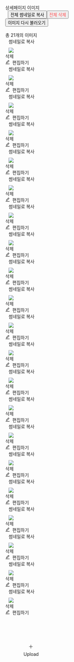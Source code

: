 <div class="ant-drawer-body"><div class="sc-cZYOMl iGXxsE"><div class="ant-row ant-row-middle css-1li46mu" style="margin-left: -4px; margin-right: -4px; row-gap: 8px;"><div class="ant-col css-1li46mu" style="padding-left: 4px; padding-right: 4px;"><span class="sc-bRimrq kCtFmP H5Bold16 CharacterTitle85">상세페이지 이미지</span></div><div class="ant-col css-1li46mu" style="padding-left: 4px; padding-right: 4px;"><div class="ant-btn-group css-1li46mu" style="margin-left: 8px;"><button type="button" class="ant-btn css-1li46mu ant-btn-default"><span>전체 썸네일로 복사</span></button><button type="button" class="ant-btn css-1li46mu ant-btn-default" style="color: rgb(255, 77, 79);"><span>전체 삭제</span></button></div></div><div class="ant-col css-1li46mu" style="padding-left: 4px; padding-right: 4px; flex: 1 1 auto;"></div><div class="ant-col css-1li46mu" style="padding-left: 4px; padding-right: 4px;"><button type="button" class="ant-btn css-1li46mu ant-btn-default"><span>이미지 다시 불러오기</span></button></div></div><div class="ant-divider css-1li46mu ant-divider-horizontal" role="separator" style="margin-top: 16px; margin-bottom: 16px;"></div><span class="sc-bRimrq kCtFmP Body2Medium14 CharacterTitle85">총 21개의 이미지</span><div class="sc-dLmyTH etGGkK"><div class="ant-spin-nested-loading css-1li46mu"><div class="ant-spin-container"><div class="ant-row ant-row-bottom css-1li46mu" style="margin-left: -4px; margin-right: -4px; row-gap: 8px;"><div class="ant-col css-1li46mu" style="padding-left: 4px; padding-right: 4px;"><div draggable="false" class="sc-fInFcU esMzXV"><div class="ant-row css-1li46mu" style="margin-left: 10px; margin-right: 10px; margin-bottom: 10px;"><div class="ant-col css-1li46mu" style="flex: 1 1 auto;"><div class="sc-kyDlHK fvCWWG"><span class="sc-bRimrq kCtFmP FootnoteDescription ">썸네일로 복사</span></div></div></div><div class="ant-row ant-row-no-wrap ant-row-middle css-1li46mu" style="margin-left: 10px; margin-right: 10px; cursor: move; transition: unset;"><div class="ant-col css-1li46mu"><img draggable="false" src="https://cbu01.alicdn.com/img/ibank/O1CN01XA3AOl1vDiVPMCuXf_!!2200722486139-0-cib.jpg" class="sc-hCrRFl iNuYXT"></div></div><div class="ant-row ant-row-no-wrap ant-row-space-between ant-row-middle css-1li46mu"><div class="ant-col css-1li46mu"><div class="sc-bdlOLf jdyrUI"><span class="sc-bRimrq kCtFmP FootnoteDescription ">삭제</span></div></div><div class="ant-col css-1li46mu"><div class="sc-bOTbmH hDwhsl"><span role="img" aria-label="edit" class="anticon anticon-edit" style="margin-right: 8px;"><svg viewBox="64 64 896 896" focusable="false" data-icon="edit" width="1em" height="1em" fill="currentColor" aria-hidden="true"><path d="M257.7 752c2 0 4-.2 6-.5L431.9 722c2-.4 3.9-1.3 5.3-2.8l423.9-423.9a9.96 9.96 0 000-14.1L694.9 114.9c-1.9-1.9-4.4-2.9-7.1-2.9s-5.2 1-7.1 2.9L256.8 538.8c-1.5 1.5-2.4 3.3-2.8 5.3l-29.5 168.2a33.5 33.5 0 009.4 29.8c6.6 6.4 14.9 9.9 23.8 9.9zm67.4-174.4L687.8 215l73.3 73.3-362.7 362.6-88.9 15.7 15.6-89zM880 836H144c-17.7 0-32 14.3-32 32v36c0 4.4 3.6 8 8 8h784c4.4 0 8-3.6 8-8v-36c0-17.7-14.3-32-32-32z"></path></svg></span><span class="sc-bRimrq kCtFmP FootnoteDescription ">편집하기</span></div></div></div></div></div><div class="ant-col css-1li46mu" style="padding-left: 4px; padding-right: 4px;"><div draggable="false" class="sc-fInFcU esMzXV"><div class="ant-row css-1li46mu" style="margin-left: 10px; margin-right: 10px; margin-bottom: 10px;"><div class="ant-col css-1li46mu" style="flex: 1 1 auto;"><div class="sc-kyDlHK fvCWWG"><span class="sc-bRimrq kCtFmP FootnoteDescription ">썸네일로 복사</span></div></div></div><div class="ant-row ant-row-no-wrap ant-row-middle css-1li46mu" style="margin-left: 10px; margin-right: 10px; cursor: move; transition: unset;"><div class="ant-col css-1li46mu"><img draggable="false" src="https://cbu01.alicdn.com/img/ibank/O1CN01iG1yWE1vDiVMXVsPj_!!2200722486139-0-cib.jpg" class="sc-hCrRFl iNuYXT"></div></div><div class="ant-row ant-row-no-wrap ant-row-space-between ant-row-middle css-1li46mu"><div class="ant-col css-1li46mu"><div class="sc-bdlOLf jdyrUI"><span class="sc-bRimrq kCtFmP FootnoteDescription ">삭제</span></div></div><div class="ant-col css-1li46mu"><div class="sc-bOTbmH hDwhsl"><span role="img" aria-label="edit" class="anticon anticon-edit" style="margin-right: 8px;"><svg viewBox="64 64 896 896" focusable="false" data-icon="edit" width="1em" height="1em" fill="currentColor" aria-hidden="true"><path d="M257.7 752c2 0 4-.2 6-.5L431.9 722c2-.4 3.9-1.3 5.3-2.8l423.9-423.9a9.96 9.96 0 000-14.1L694.9 114.9c-1.9-1.9-4.4-2.9-7.1-2.9s-5.2 1-7.1 2.9L256.8 538.8c-1.5 1.5-2.4 3.3-2.8 5.3l-29.5 168.2a33.5 33.5 0 009.4 29.8c6.6 6.4 14.9 9.9 23.8 9.9zm67.4-174.4L687.8 215l73.3 73.3-362.7 362.6-88.9 15.7 15.6-89zM880 836H144c-17.7 0-32 14.3-32 32v36c0 4.4 3.6 8 8 8h784c4.4 0 8-3.6 8-8v-36c0-17.7-14.3-32-32-32z"></path></svg></span><span class="sc-bRimrq kCtFmP FootnoteDescription ">편집하기</span></div></div></div></div></div><div class="ant-col css-1li46mu" style="padding-left: 4px; padding-right: 4px;"><div draggable="false" class="sc-fInFcU esMzXV"><div class="ant-row css-1li46mu" style="margin-left: 10px; margin-right: 10px; margin-bottom: 10px;"><div class="ant-col css-1li46mu" style="flex: 1 1 auto;"><div class="sc-kyDlHK fvCWWG"><span class="sc-bRimrq kCtFmP FootnoteDescription ">썸네일로 복사</span></div></div></div><div class="ant-row ant-row-no-wrap ant-row-middle css-1li46mu" style="margin-left: 10px; margin-right: 10px; cursor: move; transition: unset;"><div class="ant-col css-1li46mu"><img draggable="false" src="https://cbu01.alicdn.com/img/ibank/O1CN01YR2QMP1vDiVOKNaVH_!!2200722486139-0-cib.jpg" class="sc-hCrRFl iNuYXT"></div></div><div class="ant-row ant-row-no-wrap ant-row-space-between ant-row-middle css-1li46mu"><div class="ant-col css-1li46mu"><div class="sc-bdlOLf jdyrUI"><span class="sc-bRimrq kCtFmP FootnoteDescription ">삭제</span></div></div><div class="ant-col css-1li46mu"><div class="sc-bOTbmH hDwhsl"><span role="img" aria-label="edit" class="anticon anticon-edit" style="margin-right: 8px;"><svg viewBox="64 64 896 896" focusable="false" data-icon="edit" width="1em" height="1em" fill="currentColor" aria-hidden="true"><path d="M257.7 752c2 0 4-.2 6-.5L431.9 722c2-.4 3.9-1.3 5.3-2.8l423.9-423.9a9.96 9.96 0 000-14.1L694.9 114.9c-1.9-1.9-4.4-2.9-7.1-2.9s-5.2 1-7.1 2.9L256.8 538.8c-1.5 1.5-2.4 3.3-2.8 5.3l-29.5 168.2a33.5 33.5 0 009.4 29.8c6.6 6.4 14.9 9.9 23.8 9.9zm67.4-174.4L687.8 215l73.3 73.3-362.7 362.6-88.9 15.7 15.6-89zM880 836H144c-17.7 0-32 14.3-32 32v36c0 4.4 3.6 8 8 8h784c4.4 0 8-3.6 8-8v-36c0-17.7-14.3-32-32-32z"></path></svg></span><span class="sc-bRimrq kCtFmP FootnoteDescription ">편집하기</span></div></div></div></div></div><div class="ant-col css-1li46mu" style="padding-left: 4px; padding-right: 4px;"><div draggable="false" class="sc-fInFcU esMzXV"><div class="ant-row css-1li46mu" style="margin-left: 10px; margin-right: 10px; margin-bottom: 10px;"><div class="ant-col css-1li46mu" style="flex: 1 1 auto;"><div class="sc-kyDlHK fvCWWG"><span class="sc-bRimrq kCtFmP FootnoteDescription ">썸네일로 복사</span></div></div></div><div class="ant-row ant-row-no-wrap ant-row-middle css-1li46mu" style="margin-left: 10px; margin-right: 10px; cursor: move; transition: unset;"><div class="ant-col css-1li46mu"><img draggable="false" src="https://cbu01.alicdn.com/img/ibank/O1CN01484GlD1vDiVP55iBq_!!2200722486139-0-cib.jpg" class="sc-hCrRFl iNuYXT"></div></div><div class="ant-row ant-row-no-wrap ant-row-space-between ant-row-middle css-1li46mu"><div class="ant-col css-1li46mu"><div class="sc-bdlOLf jdyrUI"><span class="sc-bRimrq kCtFmP FootnoteDescription ">삭제</span></div></div><div class="ant-col css-1li46mu"><div class="sc-bOTbmH hDwhsl"><span role="img" aria-label="edit" class="anticon anticon-edit" style="margin-right: 8px;"><svg viewBox="64 64 896 896" focusable="false" data-icon="edit" width="1em" height="1em" fill="currentColor" aria-hidden="true"><path d="M257.7 752c2 0 4-.2 6-.5L431.9 722c2-.4 3.9-1.3 5.3-2.8l423.9-423.9a9.96 9.96 0 000-14.1L694.9 114.9c-1.9-1.9-4.4-2.9-7.1-2.9s-5.2 1-7.1 2.9L256.8 538.8c-1.5 1.5-2.4 3.3-2.8 5.3l-29.5 168.2a33.5 33.5 0 009.4 29.8c6.6 6.4 14.9 9.9 23.8 9.9zm67.4-174.4L687.8 215l73.3 73.3-362.7 362.6-88.9 15.7 15.6-89zM880 836H144c-17.7 0-32 14.3-32 32v36c0 4.4 3.6 8 8 8h784c4.4 0 8-3.6 8-8v-36c0-17.7-14.3-32-32-32z"></path></svg></span><span class="sc-bRimrq kCtFmP FootnoteDescription ">편집하기</span></div></div></div></div></div><div class="ant-col css-1li46mu" style="padding-left: 4px; padding-right: 4px;"><div draggable="false" class="sc-fInFcU esMzXV"><div class="ant-row css-1li46mu" style="margin-left: 10px; margin-right: 10px; margin-bottom: 10px;"><div class="ant-col css-1li46mu" style="flex: 1 1 auto;"><div class="sc-kyDlHK fvCWWG"><span class="sc-bRimrq kCtFmP FootnoteDescription ">썸네일로 복사</span></div></div></div><div class="ant-row ant-row-no-wrap ant-row-middle css-1li46mu" style="margin-left: 10px; margin-right: 10px; cursor: move; transition: unset;"><div class="ant-col css-1li46mu"><img draggable="false" src="https://cbu01.alicdn.com/img/ibank/O1CN01jCOGHM1vDiVO10Lnu_!!2200722486139-0-cib.jpg" class="sc-hCrRFl iNuYXT"></div></div><div class="ant-row ant-row-no-wrap ant-row-space-between ant-row-middle css-1li46mu"><div class="ant-col css-1li46mu"><div class="sc-bdlOLf jdyrUI"><span class="sc-bRimrq kCtFmP FootnoteDescription ">삭제</span></div></div><div class="ant-col css-1li46mu"><div class="sc-bOTbmH hDwhsl"><span role="img" aria-label="edit" class="anticon anticon-edit" style="margin-right: 8px;"><svg viewBox="64 64 896 896" focusable="false" data-icon="edit" width="1em" height="1em" fill="currentColor" aria-hidden="true"><path d="M257.7 752c2 0 4-.2 6-.5L431.9 722c2-.4 3.9-1.3 5.3-2.8l423.9-423.9a9.96 9.96 0 000-14.1L694.9 114.9c-1.9-1.9-4.4-2.9-7.1-2.9s-5.2 1-7.1 2.9L256.8 538.8c-1.5 1.5-2.4 3.3-2.8 5.3l-29.5 168.2a33.5 33.5 0 009.4 29.8c6.6 6.4 14.9 9.9 23.8 9.9zm67.4-174.4L687.8 215l73.3 73.3-362.7 362.6-88.9 15.7 15.6-89zM880 836H144c-17.7 0-32 14.3-32 32v36c0 4.4 3.6 8 8 8h784c4.4 0 8-3.6 8-8v-36c0-17.7-14.3-32-32-32z"></path></svg></span><span class="sc-bRimrq kCtFmP FootnoteDescription ">편집하기</span></div></div></div></div></div><div class="ant-col css-1li46mu" style="padding-left: 4px; padding-right: 4px;"><div draggable="false" class="sc-fInFcU esMzXV"><div class="ant-row css-1li46mu" style="margin-left: 10px; margin-right: 10px; margin-bottom: 10px;"><div class="ant-col css-1li46mu" style="flex: 1 1 auto;"><div class="sc-kyDlHK fvCWWG"><span class="sc-bRimrq kCtFmP FootnoteDescription ">썸네일로 복사</span></div></div></div><div class="ant-row ant-row-no-wrap ant-row-middle css-1li46mu" style="margin-left: 10px; margin-right: 10px; cursor: move; transition: unset;"><div class="ant-col css-1li46mu"><img draggable="false" src="https://cbu01.alicdn.com/img/ibank/O1CN013PjEmW1vDiVOgSKqE_!!2200722486139-0-cib.jpg" class="sc-hCrRFl iNuYXT"></div></div><div class="ant-row ant-row-no-wrap ant-row-space-between ant-row-middle css-1li46mu"><div class="ant-col css-1li46mu"><div class="sc-bdlOLf jdyrUI"><span class="sc-bRimrq kCtFmP FootnoteDescription ">삭제</span></div></div><div class="ant-col css-1li46mu"><div class="sc-bOTbmH hDwhsl"><span role="img" aria-label="edit" class="anticon anticon-edit" style="margin-right: 8px;"><svg viewBox="64 64 896 896" focusable="false" data-icon="edit" width="1em" height="1em" fill="currentColor" aria-hidden="true"><path d="M257.7 752c2 0 4-.2 6-.5L431.9 722c2-.4 3.9-1.3 5.3-2.8l423.9-423.9a9.96 9.96 0 000-14.1L694.9 114.9c-1.9-1.9-4.4-2.9-7.1-2.9s-5.2 1-7.1 2.9L256.8 538.8c-1.5 1.5-2.4 3.3-2.8 5.3l-29.5 168.2a33.5 33.5 0 009.4 29.8c6.6 6.4 14.9 9.9 23.8 9.9zm67.4-174.4L687.8 215l73.3 73.3-362.7 362.6-88.9 15.7 15.6-89zM880 836H144c-17.7 0-32 14.3-32 32v36c0 4.4 3.6 8 8 8h784c4.4 0 8-3.6 8-8v-36c0-17.7-14.3-32-32-32z"></path></svg></span><span class="sc-bRimrq kCtFmP FootnoteDescription ">편집하기</span></div></div></div></div></div><div class="ant-col css-1li46mu" style="padding-left: 4px; padding-right: 4px;"><div draggable="false" class="sc-fInFcU esMzXV"><div class="ant-row css-1li46mu" style="margin-left: 10px; margin-right: 10px; margin-bottom: 10px;"><div class="ant-col css-1li46mu" style="flex: 1 1 auto;"><div class="sc-kyDlHK fvCWWG"><span class="sc-bRimrq kCtFmP FootnoteDescription ">썸네일로 복사</span></div></div></div><div class="ant-row ant-row-no-wrap ant-row-middle css-1li46mu" style="margin-left: 10px; margin-right: 10px; cursor: move; transition: unset;"><div class="ant-col css-1li46mu"><img draggable="false" src="https://cbu01.alicdn.com/img/ibank/O1CN01btCqVB1vDiVOKLuXB_!!2200722486139-0-cib.jpg" class="sc-hCrRFl iNuYXT"></div></div><div class="ant-row ant-row-no-wrap ant-row-space-between ant-row-middle css-1li46mu"><div class="ant-col css-1li46mu"><div class="sc-bdlOLf jdyrUI"><span class="sc-bRimrq kCtFmP FootnoteDescription ">삭제</span></div></div><div class="ant-col css-1li46mu"><div class="sc-bOTbmH hDwhsl"><span role="img" aria-label="edit" class="anticon anticon-edit" style="margin-right: 8px;"><svg viewBox="64 64 896 896" focusable="false" data-icon="edit" width="1em" height="1em" fill="currentColor" aria-hidden="true"><path d="M257.7 752c2 0 4-.2 6-.5L431.9 722c2-.4 3.9-1.3 5.3-2.8l423.9-423.9a9.96 9.96 0 000-14.1L694.9 114.9c-1.9-1.9-4.4-2.9-7.1-2.9s-5.2 1-7.1 2.9L256.8 538.8c-1.5 1.5-2.4 3.3-2.8 5.3l-29.5 168.2a33.5 33.5 0 009.4 29.8c6.6 6.4 14.9 9.9 23.8 9.9zm67.4-174.4L687.8 215l73.3 73.3-362.7 362.6-88.9 15.7 15.6-89zM880 836H144c-17.7 0-32 14.3-32 32v36c0 4.4 3.6 8 8 8h784c4.4 0 8-3.6 8-8v-36c0-17.7-14.3-32-32-32z"></path></svg></span><span class="sc-bRimrq kCtFmP FootnoteDescription ">편집하기</span></div></div></div></div></div><div class="ant-col css-1li46mu" style="padding-left: 4px; padding-right: 4px;"><div draggable="false" class="sc-fInFcU esMzXV"><div class="ant-row css-1li46mu" style="margin-left: 10px; margin-right: 10px; margin-bottom: 10px;"><div class="ant-col css-1li46mu" style="flex: 1 1 auto;"><div class="sc-kyDlHK fvCWWG"><span class="sc-bRimrq kCtFmP FootnoteDescription ">썸네일로 복사</span></div></div></div><div class="ant-row ant-row-no-wrap ant-row-middle css-1li46mu" style="margin-left: 10px; margin-right: 10px; cursor: move; transition: unset;"><div class="ant-col css-1li46mu"><img draggable="false" src="https://cbu01.alicdn.com/img/ibank/O1CN01vOLrkY1vDiVPMDz9R_!!2200722486139-0-cib.jpg" class="sc-hCrRFl iNuYXT"></div></div><div class="ant-row ant-row-no-wrap ant-row-space-between ant-row-middle css-1li46mu"><div class="ant-col css-1li46mu"><div class="sc-bdlOLf jdyrUI"><span class="sc-bRimrq kCtFmP FootnoteDescription ">삭제</span></div></div><div class="ant-col css-1li46mu"><div class="sc-bOTbmH hDwhsl"><span role="img" aria-label="edit" class="anticon anticon-edit" style="margin-right: 8px;"><svg viewBox="64 64 896 896" focusable="false" data-icon="edit" width="1em" height="1em" fill="currentColor" aria-hidden="true"><path d="M257.7 752c2 0 4-.2 6-.5L431.9 722c2-.4 3.9-1.3 5.3-2.8l423.9-423.9a9.96 9.96 0 000-14.1L694.9 114.9c-1.9-1.9-4.4-2.9-7.1-2.9s-5.2 1-7.1 2.9L256.8 538.8c-1.5 1.5-2.4 3.3-2.8 5.3l-29.5 168.2a33.5 33.5 0 009.4 29.8c6.6 6.4 14.9 9.9 23.8 9.9zm67.4-174.4L687.8 215l73.3 73.3-362.7 362.6-88.9 15.7 15.6-89zM880 836H144c-17.7 0-32 14.3-32 32v36c0 4.4 3.6 8 8 8h784c4.4 0 8-3.6 8-8v-36c0-17.7-14.3-32-32-32z"></path></svg></span><span class="sc-bRimrq kCtFmP FootnoteDescription ">편집하기</span></div></div></div></div></div><div class="ant-col css-1li46mu" style="padding-left: 4px; padding-right: 4px;"><div draggable="false" class="sc-fInFcU esMzXV"><div class="ant-row css-1li46mu" style="margin-left: 10px; margin-right: 10px; margin-bottom: 10px;"><div class="ant-col css-1li46mu" style="flex: 1 1 auto;"><div class="sc-kyDlHK fvCWWG"><span class="sc-bRimrq kCtFmP FootnoteDescription ">썸네일로 복사</span></div></div></div><div class="ant-row ant-row-no-wrap ant-row-middle css-1li46mu" style="margin-left: 10px; margin-right: 10px; cursor: move; transition: unset;"><div class="ant-col css-1li46mu"><img draggable="false" src="https://cbu01.alicdn.com/img/ibank/O1CN01xeKElO1vDiVPPXHwj_!!2200722486139-0-cib.jpg" class="sc-hCrRFl iNuYXT"></div></div><div class="ant-row ant-row-no-wrap ant-row-space-between ant-row-middle css-1li46mu"><div class="ant-col css-1li46mu"><div class="sc-bdlOLf jdyrUI"><span class="sc-bRimrq kCtFmP FootnoteDescription ">삭제</span></div></div><div class="ant-col css-1li46mu"><div class="sc-bOTbmH hDwhsl"><span role="img" aria-label="edit" class="anticon anticon-edit" style="margin-right: 8px;"><svg viewBox="64 64 896 896" focusable="false" data-icon="edit" width="1em" height="1em" fill="currentColor" aria-hidden="true"><path d="M257.7 752c2 0 4-.2 6-.5L431.9 722c2-.4 3.9-1.3 5.3-2.8l423.9-423.9a9.96 9.96 0 000-14.1L694.9 114.9c-1.9-1.9-4.4-2.9-7.1-2.9s-5.2 1-7.1 2.9L256.8 538.8c-1.5 1.5-2.4 3.3-2.8 5.3l-29.5 168.2a33.5 33.5 0 009.4 29.8c6.6 6.4 14.9 9.9 23.8 9.9zm67.4-174.4L687.8 215l73.3 73.3-362.7 362.6-88.9 15.7 15.6-89zM880 836H144c-17.7 0-32 14.3-32 32v36c0 4.4 3.6 8 8 8h784c4.4 0 8-3.6 8-8v-36c0-17.7-14.3-32-32-32z"></path></svg></span><span class="sc-bRimrq kCtFmP FootnoteDescription ">편집하기</span></div></div></div></div></div><div class="ant-col css-1li46mu" style="padding-left: 4px; padding-right: 4px;"><div draggable="false" class="sc-fInFcU esMzXV"><div class="ant-row css-1li46mu" style="margin-left: 10px; margin-right: 10px; margin-bottom: 10px;"><div class="ant-col css-1li46mu" style="flex: 1 1 auto;"><div class="sc-kyDlHK fvCWWG"><span class="sc-bRimrq kCtFmP FootnoteDescription ">썸네일로 복사</span></div></div></div><div class="ant-row ant-row-no-wrap ant-row-middle css-1li46mu" style="margin-left: 10px; margin-right: 10px; cursor: move; transition: unset;"><div class="ant-col css-1li46mu"><img draggable="false" src="https://cbu01.alicdn.com/img/ibank/O1CN01axYgWU1vDiVN8JFPe_!!2200722486139-0-cib.jpg" class="sc-hCrRFl iNuYXT"></div></div><div class="ant-row ant-row-no-wrap ant-row-space-between ant-row-middle css-1li46mu"><div class="ant-col css-1li46mu"><div class="sc-bdlOLf jdyrUI"><span class="sc-bRimrq kCtFmP FootnoteDescription ">삭제</span></div></div><div class="ant-col css-1li46mu"><div class="sc-bOTbmH hDwhsl"><span role="img" aria-label="edit" class="anticon anticon-edit" style="margin-right: 8px;"><svg viewBox="64 64 896 896" focusable="false" data-icon="edit" width="1em" height="1em" fill="currentColor" aria-hidden="true"><path d="M257.7 752c2 0 4-.2 6-.5L431.9 722c2-.4 3.9-1.3 5.3-2.8l423.9-423.9a9.96 9.96 0 000-14.1L694.9 114.9c-1.9-1.9-4.4-2.9-7.1-2.9s-5.2 1-7.1 2.9L256.8 538.8c-1.5 1.5-2.4 3.3-2.8 5.3l-29.5 168.2a33.5 33.5 0 009.4 29.8c6.6 6.4 14.9 9.9 23.8 9.9zm67.4-174.4L687.8 215l73.3 73.3-362.7 362.6-88.9 15.7 15.6-89zM880 836H144c-17.7 0-32 14.3-32 32v36c0 4.4 3.6 8 8 8h784c4.4 0 8-3.6 8-8v-36c0-17.7-14.3-32-32-32z"></path></svg></span><span class="sc-bRimrq kCtFmP FootnoteDescription ">편집하기</span></div></div></div></div></div><div class="ant-col css-1li46mu" style="padding-left: 4px; padding-right: 4px;"><div draggable="false" class="sc-fInFcU esMzXV"><div class="ant-row css-1li46mu" style="margin-left: 10px; margin-right: 10px; margin-bottom: 10px;"><div class="ant-col css-1li46mu" style="flex: 1 1 auto;"><div class="sc-kyDlHK fvCWWG"><span class="sc-bRimrq kCtFmP FootnoteDescription ">썸네일로 복사</span></div></div></div><div class="ant-row ant-row-no-wrap ant-row-middle css-1li46mu" style="margin-left: 10px; margin-right: 10px; cursor: move; transition: unset;"><div class="ant-col css-1li46mu"><img draggable="false" src="https://cbu01.alicdn.com/img/ibank/O1CN01VSsCsA1vDiVMXUCUQ_!!2200722486139-0-cib.jpg" class="sc-hCrRFl iNuYXT"></div></div><div class="ant-row ant-row-no-wrap ant-row-space-between ant-row-middle css-1li46mu"><div class="ant-col css-1li46mu"><div class="sc-bdlOLf jdyrUI"><span class="sc-bRimrq kCtFmP FootnoteDescription ">삭제</span></div></div><div class="ant-col css-1li46mu"><div class="sc-bOTbmH hDwhsl"><span role="img" aria-label="edit" class="anticon anticon-edit" style="margin-right: 8px;"><svg viewBox="64 64 896 896" focusable="false" data-icon="edit" width="1em" height="1em" fill="currentColor" aria-hidden="true"><path d="M257.7 752c2 0 4-.2 6-.5L431.9 722c2-.4 3.9-1.3 5.3-2.8l423.9-423.9a9.96 9.96 0 000-14.1L694.9 114.9c-1.9-1.9-4.4-2.9-7.1-2.9s-5.2 1-7.1 2.9L256.8 538.8c-1.5 1.5-2.4 3.3-2.8 5.3l-29.5 168.2a33.5 33.5 0 009.4 29.8c6.6 6.4 14.9 9.9 23.8 9.9zm67.4-174.4L687.8 215l73.3 73.3-362.7 362.6-88.9 15.7 15.6-89zM880 836H144c-17.7 0-32 14.3-32 32v36c0 4.4 3.6 8 8 8h784c4.4 0 8-3.6 8-8v-36c0-17.7-14.3-32-32-32z"></path></svg></span><span class="sc-bRimrq kCtFmP FootnoteDescription ">편집하기</span></div></div></div></div></div><div class="ant-col css-1li46mu" style="padding-left: 4px; padding-right: 4px;"><div draggable="false" class="sc-fInFcU esMzXV"><div class="ant-row css-1li46mu" style="margin-left: 10px; margin-right: 10px; margin-bottom: 10px;"><div class="ant-col css-1li46mu" style="flex: 1 1 auto;"><div class="sc-kyDlHK fvCWWG"><span class="sc-bRimrq kCtFmP FootnoteDescription ">썸네일로 복사</span></div></div></div><div class="ant-row ant-row-no-wrap ant-row-middle css-1li46mu" style="margin-left: 10px; margin-right: 10px; cursor: move; transition: unset;"><div class="ant-col css-1li46mu"><img draggable="false" src="https://cbu01.alicdn.com/img/ibank/O1CN01GKwHLX1vDiVMXXYPT_!!2200722486139-0-cib.jpg" class="sc-hCrRFl iNuYXT"></div></div><div class="ant-row ant-row-no-wrap ant-row-space-between ant-row-middle css-1li46mu"><div class="ant-col css-1li46mu"><div class="sc-bdlOLf jdyrUI"><span class="sc-bRimrq kCtFmP FootnoteDescription ">삭제</span></div></div><div class="ant-col css-1li46mu"><div class="sc-bOTbmH hDwhsl"><span role="img" aria-label="edit" class="anticon anticon-edit" style="margin-right: 8px;"><svg viewBox="64 64 896 896" focusable="false" data-icon="edit" width="1em" height="1em" fill="currentColor" aria-hidden="true"><path d="M257.7 752c2 0 4-.2 6-.5L431.9 722c2-.4 3.9-1.3 5.3-2.8l423.9-423.9a9.96 9.96 0 000-14.1L694.9 114.9c-1.9-1.9-4.4-2.9-7.1-2.9s-5.2 1-7.1 2.9L256.8 538.8c-1.5 1.5-2.4 3.3-2.8 5.3l-29.5 168.2a33.5 33.5 0 009.4 29.8c6.6 6.4 14.9 9.9 23.8 9.9zm67.4-174.4L687.8 215l73.3 73.3-362.7 362.6-88.9 15.7 15.6-89zM880 836H144c-17.7 0-32 14.3-32 32v36c0 4.4 3.6 8 8 8h784c4.4 0 8-3.6 8-8v-36c0-17.7-14.3-32-32-32z"></path></svg></span><span class="sc-bRimrq kCtFmP FootnoteDescription ">편집하기</span></div></div></div></div></div><div class="ant-col css-1li46mu" style="padding-left: 4px; padding-right: 4px;"><div draggable="false" class="sc-fInFcU esMzXV"><div class="ant-row css-1li46mu" style="margin-left: 10px; margin-right: 10px; margin-bottom: 10px;"><div class="ant-col css-1li46mu" style="flex: 1 1 auto;"><div class="sc-kyDlHK fvCWWG"><span class="sc-bRimrq kCtFmP FootnoteDescription ">썸네일로 복사</span></div></div></div><div class="ant-row ant-row-no-wrap ant-row-middle css-1li46mu" style="margin-left: 10px; margin-right: 10px; cursor: move; transition: unset;"><div class="ant-col css-1li46mu"><img draggable="false" src="https://cbu01.alicdn.com/img/ibank/O1CN01qliW8w1vDiVN8LnRD_!!2200722486139-0-cib.jpg" class="sc-hCrRFl iNuYXT"></div></div><div class="ant-row ant-row-no-wrap ant-row-space-between ant-row-middle css-1li46mu"><div class="ant-col css-1li46mu"><div class="sc-bdlOLf jdyrUI"><span class="sc-bRimrq kCtFmP FootnoteDescription ">삭제</span></div></div><div class="ant-col css-1li46mu"><div class="sc-bOTbmH hDwhsl"><span role="img" aria-label="edit" class="anticon anticon-edit" style="margin-right: 8px;"><svg viewBox="64 64 896 896" focusable="false" data-icon="edit" width="1em" height="1em" fill="currentColor" aria-hidden="true"><path d="M257.7 752c2 0 4-.2 6-.5L431.9 722c2-.4 3.9-1.3 5.3-2.8l423.9-423.9a9.96 9.96 0 000-14.1L694.9 114.9c-1.9-1.9-4.4-2.9-7.1-2.9s-5.2 1-7.1 2.9L256.8 538.8c-1.5 1.5-2.4 3.3-2.8 5.3l-29.5 168.2a33.5 33.5 0 009.4 29.8c6.6 6.4 14.9 9.9 23.8 9.9zm67.4-174.4L687.8 215l73.3 73.3-362.7 362.6-88.9 15.7 15.6-89zM880 836H144c-17.7 0-32 14.3-32 32v36c0 4.4 3.6 8 8 8h784c4.4 0 8-3.6 8-8v-36c0-17.7-14.3-32-32-32z"></path></svg></span><span class="sc-bRimrq kCtFmP FootnoteDescription ">편집하기</span></div></div></div></div></div><div class="ant-col css-1li46mu" style="padding-left: 4px; padding-right: 4px;"><div draggable="false" class="sc-fInFcU esMzXV"><div class="ant-row css-1li46mu" style="margin-left: 10px; margin-right: 10px; margin-bottom: 10px;"><div class="ant-col css-1li46mu" style="flex: 1 1 auto;"><div class="sc-kyDlHK fvCWWG"><span class="sc-bRimrq kCtFmP FootnoteDescription ">썸네일로 복사</span></div></div></div><div class="ant-row ant-row-no-wrap ant-row-middle css-1li46mu" style="margin-left: 10px; margin-right: 10px; cursor: move; transition: unset;"><div class="ant-col css-1li46mu"><img draggable="false" src="https://file.percenty.co.kr/public/67e34c66a929bc2395905898/products/685bfb9196c2d02b9c3bfbd1/ebe3c62c-6b35-458e-b4cf-4fe5cfbd7c3f.jpg" class="sc-hCrRFl iNuYXT"></div></div><div class="ant-row ant-row-no-wrap ant-row-space-between ant-row-middle css-1li46mu"><div class="ant-col css-1li46mu"><div class="sc-bdlOLf jdyrUI"><span class="sc-bRimrq kCtFmP FootnoteDescription ">삭제</span></div></div><div class="ant-col css-1li46mu"><div class="sc-bOTbmH hDwhsl"><span role="img" aria-label="edit" class="anticon anticon-edit" style="margin-right: 8px;"><svg viewBox="64 64 896 896" focusable="false" data-icon="edit" width="1em" height="1em" fill="currentColor" aria-hidden="true"><path d="M257.7 752c2 0 4-.2 6-.5L431.9 722c2-.4 3.9-1.3 5.3-2.8l423.9-423.9a9.96 9.96 0 000-14.1L694.9 114.9c-1.9-1.9-4.4-2.9-7.1-2.9s-5.2 1-7.1 2.9L256.8 538.8c-1.5 1.5-2.4 3.3-2.8 5.3l-29.5 168.2a33.5 33.5 0 009.4 29.8c6.6 6.4 14.9 9.9 23.8 9.9zm67.4-174.4L687.8 215l73.3 73.3-362.7 362.6-88.9 15.7 15.6-89zM880 836H144c-17.7 0-32 14.3-32 32v36c0 4.4 3.6 8 8 8h784c4.4 0 8-3.6 8-8v-36c0-17.7-14.3-32-32-32z"></path></svg></span><span class="sc-bRimrq kCtFmP FootnoteDescription ">편집하기</span></div></div></div></div></div><div class="ant-col css-1li46mu" style="padding-left: 4px; padding-right: 4px;"><div draggable="false" class="sc-fInFcU esMzXV"><div class="ant-row css-1li46mu" style="margin-left: 10px; margin-right: 10px; margin-bottom: 10px;"><div class="ant-col css-1li46mu" style="flex: 1 1 auto;"><div class="sc-kyDlHK fvCWWG"><span class="sc-bRimrq kCtFmP FootnoteDescription ">썸네일로 복사</span></div></div></div><div class="ant-row ant-row-no-wrap ant-row-middle css-1li46mu" style="margin-left: 10px; margin-right: 10px; cursor: move; transition: unset;"><div class="ant-col css-1li46mu"><img draggable="false" src="https://cbu01.alicdn.com/img/ibank/O1CN01M7n7Es1vDiVOKPGXy_!!2200722486139-0-cib.jpg" class="sc-hCrRFl iNuYXT"></div></div><div class="ant-row ant-row-no-wrap ant-row-space-between ant-row-middle css-1li46mu"><div class="ant-col css-1li46mu"><div class="sc-bdlOLf jdyrUI"><span class="sc-bRimrq kCtFmP FootnoteDescription ">삭제</span></div></div><div class="ant-col css-1li46mu"><div class="sc-bOTbmH hDwhsl"><span role="img" aria-label="edit" class="anticon anticon-edit" style="margin-right: 8px;"><svg viewBox="64 64 896 896" focusable="false" data-icon="edit" width="1em" height="1em" fill="currentColor" aria-hidden="true"><path d="M257.7 752c2 0 4-.2 6-.5L431.9 722c2-.4 3.9-1.3 5.3-2.8l423.9-423.9a9.96 9.96 0 000-14.1L694.9 114.9c-1.9-1.9-4.4-2.9-7.1-2.9s-5.2 1-7.1 2.9L256.8 538.8c-1.5 1.5-2.4 3.3-2.8 5.3l-29.5 168.2a33.5 33.5 0 009.4 29.8c6.6 6.4 14.9 9.9 23.8 9.9zm67.4-174.4L687.8 215l73.3 73.3-362.7 362.6-88.9 15.7 15.6-89zM880 836H144c-17.7 0-32 14.3-32 32v36c0 4.4 3.6 8 8 8h784c4.4 0 8-3.6 8-8v-36c0-17.7-14.3-32-32-32z"></path></svg></span><span class="sc-bRimrq kCtFmP FootnoteDescription ">편집하기</span></div></div></div></div></div><div class="ant-col css-1li46mu" style="padding-left: 4px; padding-right: 4px;"><div draggable="false" class="sc-fInFcU esMzXV"><div class="ant-row css-1li46mu" style="margin-left: 10px; margin-right: 10px; margin-bottom: 10px;"><div class="ant-col css-1li46mu" style="flex: 1 1 auto;"><div class="sc-kyDlHK fvCWWG"><span class="sc-bRimrq kCtFmP FootnoteDescription ">썸네일로 복사</span></div></div></div><div class="ant-row ant-row-no-wrap ant-row-middle css-1li46mu" style="margin-left: 10px; margin-right: 10px; cursor: move; transition: unset;"><div class="ant-col css-1li46mu"><img draggable="false" src="https://cbu01.alicdn.com/img/ibank/O1CN01CkxM7i1vDiVOtsAlU_!!2200722486139-0-cib.jpg" class="sc-hCrRFl iNuYXT"></div></div><div class="ant-row ant-row-no-wrap ant-row-space-between ant-row-middle css-1li46mu"><div class="ant-col css-1li46mu"><div class="sc-bdlOLf jdyrUI"><span class="sc-bRimrq kCtFmP FootnoteDescription ">삭제</span></div></div><div class="ant-col css-1li46mu"><div class="sc-bOTbmH hDwhsl"><span role="img" aria-label="edit" class="anticon anticon-edit" style="margin-right: 8px;"><svg viewBox="64 64 896 896" focusable="false" data-icon="edit" width="1em" height="1em" fill="currentColor" aria-hidden="true"><path d="M257.7 752c2 0 4-.2 6-.5L431.9 722c2-.4 3.9-1.3 5.3-2.8l423.9-423.9a9.96 9.96 0 000-14.1L694.9 114.9c-1.9-1.9-4.4-2.9-7.1-2.9s-5.2 1-7.1 2.9L256.8 538.8c-1.5 1.5-2.4 3.3-2.8 5.3l-29.5 168.2a33.5 33.5 0 009.4 29.8c6.6 6.4 14.9 9.9 23.8 9.9zm67.4-174.4L687.8 215l73.3 73.3-362.7 362.6-88.9 15.7 15.6-89zM880 836H144c-17.7 0-32 14.3-32 32v36c0 4.4 3.6 8 8 8h784c4.4 0 8-3.6 8-8v-36c0-17.7-14.3-32-32-32z"></path></svg></span><span class="sc-bRimrq kCtFmP FootnoteDescription ">편집하기</span></div></div></div></div></div><div class="ant-col css-1li46mu" style="padding-left: 4px; padding-right: 4px;"><div draggable="false" class="sc-fInFcU esMzXV"><div class="ant-row css-1li46mu" style="margin-left: 10px; margin-right: 10px; margin-bottom: 10px;"><div class="ant-col css-1li46mu" style="flex: 1 1 auto;"><div class="sc-kyDlHK fvCWWG"><span class="sc-bRimrq kCtFmP FootnoteDescription ">썸네일로 복사</span></div></div></div><div class="ant-row ant-row-no-wrap ant-row-middle css-1li46mu" style="margin-left: 10px; margin-right: 10px; cursor: move; transition: unset;"><div class="ant-col css-1li46mu"><img draggable="false" src="https://cbu01.alicdn.com/img/ibank/O1CN01oY5Wwy1vDiVQAVBHl_!!2200722486139-0-cib.jpg" class="sc-hCrRFl iNuYXT"></div></div><div class="ant-row ant-row-no-wrap ant-row-space-between ant-row-middle css-1li46mu"><div class="ant-col css-1li46mu"><div class="sc-bdlOLf jdyrUI"><span class="sc-bRimrq kCtFmP FootnoteDescription ">삭제</span></div></div><div class="ant-col css-1li46mu"><div class="sc-bOTbmH hDwhsl"><span role="img" aria-label="edit" class="anticon anticon-edit" style="margin-right: 8px;"><svg viewBox="64 64 896 896" focusable="false" data-icon="edit" width="1em" height="1em" fill="currentColor" aria-hidden="true"><path d="M257.7 752c2 0 4-.2 6-.5L431.9 722c2-.4 3.9-1.3 5.3-2.8l423.9-423.9a9.96 9.96 0 000-14.1L694.9 114.9c-1.9-1.9-4.4-2.9-7.1-2.9s-5.2 1-7.1 2.9L256.8 538.8c-1.5 1.5-2.4 3.3-2.8 5.3l-29.5 168.2a33.5 33.5 0 009.4 29.8c6.6 6.4 14.9 9.9 23.8 9.9zm67.4-174.4L687.8 215l73.3 73.3-362.7 362.6-88.9 15.7 15.6-89zM880 836H144c-17.7 0-32 14.3-32 32v36c0 4.4 3.6 8 8 8h784c4.4 0 8-3.6 8-8v-36c0-17.7-14.3-32-32-32z"></path></svg></span><span class="sc-bRimrq kCtFmP FootnoteDescription ">편집하기</span></div></div></div></div></div><div class="ant-col css-1li46mu" style="padding-left: 4px; padding-right: 4px;"><div draggable="false" class="sc-fInFcU esMzXV"><div class="ant-row css-1li46mu" style="margin-left: 10px; margin-right: 10px; margin-bottom: 10px;"><div class="ant-col css-1li46mu" style="flex: 1 1 auto;"><div class="sc-kyDlHK fvCWWG"><span class="sc-bRimrq kCtFmP FootnoteDescription ">썸네일로 복사</span></div></div></div><div class="ant-row ant-row-no-wrap ant-row-middle css-1li46mu" style="margin-left: 10px; margin-right: 10px; cursor: move; transition: unset;"><div class="ant-col css-1li46mu"><img draggable="false" src="https://cbu01.alicdn.com/img/ibank/O1CN01gz04fw1vDiVP56JiQ_!!2200722486139-0-cib.jpg" class="sc-hCrRFl iNuYXT"></div></div><div class="ant-row ant-row-no-wrap ant-row-space-between ant-row-middle css-1li46mu"><div class="ant-col css-1li46mu"><div class="sc-bdlOLf jdyrUI"><span class="sc-bRimrq kCtFmP FootnoteDescription ">삭제</span></div></div><div class="ant-col css-1li46mu"><div class="sc-bOTbmH hDwhsl"><span role="img" aria-label="edit" class="anticon anticon-edit" style="margin-right: 8px;"><svg viewBox="64 64 896 896" focusable="false" data-icon="edit" width="1em" height="1em" fill="currentColor" aria-hidden="true"><path d="M257.7 752c2 0 4-.2 6-.5L431.9 722c2-.4 3.9-1.3 5.3-2.8l423.9-423.9a9.96 9.96 0 000-14.1L694.9 114.9c-1.9-1.9-4.4-2.9-7.1-2.9s-5.2 1-7.1 2.9L256.8 538.8c-1.5 1.5-2.4 3.3-2.8 5.3l-29.5 168.2a33.5 33.5 0 009.4 29.8c6.6 6.4 14.9 9.9 23.8 9.9zm67.4-174.4L687.8 215l73.3 73.3-362.7 362.6-88.9 15.7 15.6-89zM880 836H144c-17.7 0-32 14.3-32 32v36c0 4.4 3.6 8 8 8h784c4.4 0 8-3.6 8-8v-36c0-17.7-14.3-32-32-32z"></path></svg></span><span class="sc-bRimrq kCtFmP FootnoteDescription ">편집하기</span></div></div></div></div></div><div class="ant-col css-1li46mu" style="padding-left: 4px; padding-right: 4px;"><div draggable="false" class="sc-fInFcU esMzXV"><div class="ant-row css-1li46mu" style="margin-left: 10px; margin-right: 10px; margin-bottom: 10px;"><div class="ant-col css-1li46mu" style="flex: 1 1 auto;"><div class="sc-kyDlHK fvCWWG"><span class="sc-bRimrq kCtFmP FootnoteDescription ">썸네일로 복사</span></div></div></div><div class="ant-row ant-row-no-wrap ant-row-middle css-1li46mu" style="margin-left: 10px; margin-right: 10px; cursor: move; transition: unset;"><div class="ant-col css-1li46mu"><img draggable="false" src="https://cbu01.alicdn.com/img/ibank/O1CN013o1YvM1vDiVPPYhK0_!!2200722486139-0-cib.jpg" class="sc-hCrRFl iNuYXT"></div></div><div class="ant-row ant-row-no-wrap ant-row-space-between ant-row-middle css-1li46mu"><div class="ant-col css-1li46mu"><div class="sc-bdlOLf jdyrUI"><span class="sc-bRimrq kCtFmP FootnoteDescription ">삭제</span></div></div><div class="ant-col css-1li46mu"><div class="sc-bOTbmH hDwhsl"><span role="img" aria-label="edit" class="anticon anticon-edit" style="margin-right: 8px;"><svg viewBox="64 64 896 896" focusable="false" data-icon="edit" width="1em" height="1em" fill="currentColor" aria-hidden="true"><path d="M257.7 752c2 0 4-.2 6-.5L431.9 722c2-.4 3.9-1.3 5.3-2.8l423.9-423.9a9.96 9.96 0 000-14.1L694.9 114.9c-1.9-1.9-4.4-2.9-7.1-2.9s-5.2 1-7.1 2.9L256.8 538.8c-1.5 1.5-2.4 3.3-2.8 5.3l-29.5 168.2a33.5 33.5 0 009.4 29.8c6.6 6.4 14.9 9.9 23.8 9.9zm67.4-174.4L687.8 215l73.3 73.3-362.7 362.6-88.9 15.7 15.6-89zM880 836H144c-17.7 0-32 14.3-32 32v36c0 4.4 3.6 8 8 8h784c4.4 0 8-3.6 8-8v-36c0-17.7-14.3-32-32-32z"></path></svg></span><span class="sc-bRimrq kCtFmP FootnoteDescription ">편집하기</span></div></div></div></div></div><div class="ant-col css-1li46mu" style="padding-left: 4px; padding-right: 4px;"><div draggable="false" class="sc-fInFcU esMzXV"><div class="ant-row css-1li46mu" style="margin-left: 10px; margin-right: 10px; margin-bottom: 10px;"><div class="ant-col css-1li46mu" style="flex: 1 1 auto;"><div class="sc-kyDlHK fvCWWG"><span class="sc-bRimrq kCtFmP FootnoteDescription ">썸네일로 복사</span></div></div></div><div class="ant-row ant-row-no-wrap ant-row-middle css-1li46mu" style="margin-left: 10px; margin-right: 10px; cursor: move; transition: unset;"><div class="ant-col css-1li46mu"><img draggable="false" src="https://cbu01.alicdn.com/img/ibank/O1CN01PbeRiI1vDiVP58OaQ_!!2200722486139-0-cib.jpg" class="sc-hCrRFl iNuYXT"></div></div><div class="ant-row ant-row-no-wrap ant-row-space-between ant-row-middle css-1li46mu"><div class="ant-col css-1li46mu"><div class="sc-bdlOLf jdyrUI"><span class="sc-bRimrq kCtFmP FootnoteDescription ">삭제</span></div></div><div class="ant-col css-1li46mu"><div class="sc-bOTbmH hDwhsl"><span role="img" aria-label="edit" class="anticon anticon-edit" style="margin-right: 8px;"><svg viewBox="64 64 896 896" focusable="false" data-icon="edit" width="1em" height="1em" fill="currentColor" aria-hidden="true"><path d="M257.7 752c2 0 4-.2 6-.5L431.9 722c2-.4 3.9-1.3 5.3-2.8l423.9-423.9a9.96 9.96 0 000-14.1L694.9 114.9c-1.9-1.9-4.4-2.9-7.1-2.9s-5.2 1-7.1 2.9L256.8 538.8c-1.5 1.5-2.4 3.3-2.8 5.3l-29.5 168.2a33.5 33.5 0 009.4 29.8c6.6 6.4 14.9 9.9 23.8 9.9zm67.4-174.4L687.8 215l73.3 73.3-362.7 362.6-88.9 15.7 15.6-89zM880 836H144c-17.7 0-32 14.3-32 32v36c0 4.4 3.6 8 8 8h784c4.4 0 8-3.6 8-8v-36c0-17.7-14.3-32-32-32z"></path></svg></span><span class="sc-bRimrq kCtFmP FootnoteDescription ">편집하기</span></div></div></div></div></div><div class="ant-col css-1li46mu" style="padding-left: 4px; padding-right: 4px;"><div draggable="false" class="sc-fInFcU esMzXV"><div class="ant-row css-1li46mu" style="margin-left: 10px; margin-right: 10px; margin-bottom: 10px;"><div class="ant-col css-1li46mu" style="flex: 1 1 auto;"><div class="sc-kyDlHK fvCWWG"><span class="sc-bRimrq kCtFmP FootnoteDescription ">썸네일로 복사</span></div></div></div><div class="ant-row ant-row-no-wrap ant-row-middle css-1li46mu" style="margin-left: 10px; margin-right: 10px; cursor: move; transition: unset;"><div class="ant-col css-1li46mu"><img draggable="false" src="https://cbu01.alicdn.com/img/ibank/O1CN018ObIAi1vDiVOtpl7V_!!2200722486139-0-cib.jpg" class="sc-hCrRFl iNuYXT"></div></div><div class="ant-row ant-row-no-wrap ant-row-space-between ant-row-middle css-1li46mu"><div class="ant-col css-1li46mu"><div class="sc-bdlOLf jdyrUI"><span class="sc-bRimrq kCtFmP FootnoteDescription ">삭제</span></div></div><div class="ant-col css-1li46mu"><div class="sc-bOTbmH hDwhsl"><span role="img" aria-label="edit" class="anticon anticon-edit" style="margin-right: 8px;"><svg viewBox="64 64 896 896" focusable="false" data-icon="edit" width="1em" height="1em" fill="currentColor" aria-hidden="true"><path d="M257.7 752c2 0 4-.2 6-.5L431.9 722c2-.4 3.9-1.3 5.3-2.8l423.9-423.9a9.96 9.96 0 000-14.1L694.9 114.9c-1.9-1.9-4.4-2.9-7.1-2.9s-5.2 1-7.1 2.9L256.8 538.8c-1.5 1.5-2.4 3.3-2.8 5.3l-29.5 168.2a33.5 33.5 0 009.4 29.8c6.6 6.4 14.9 9.9 23.8 9.9zm67.4-174.4L687.8 215l73.3 73.3-362.7 362.6-88.9 15.7 15.6-89zM880 836H144c-17.7 0-32 14.3-32 32v36c0 4.4 3.6 8 8 8h784c4.4 0 8-3.6 8-8v-36c0-17.7-14.3-32-32-32z"></path></svg></span><span class="sc-bRimrq kCtFmP FootnoteDescription ">편집하기</span></div></div></div></div></div><div class="ant-col css-1li46mu" style="padding-left: 4px; padding-right: 4px;"><div draggable="false" class="sc-gkKZNe hTVtnK"><div class="ant-row css-1li46mu" style="margin-top: 90px; margin-left: 73px;"><span role="img" aria-label="plus" class="anticon anticon-plus" style="font-size: 14px; color: rgba(0, 0, 0, 0.85);"><svg viewBox="64 64 896 896" focusable="false" data-icon="plus" width="1em" height="1em" fill="currentColor" aria-hidden="true"><path d="M482 152h60q8 0 8 8v704q0 8-8 8h-60q-8 0-8-8V160q0-8 8-8z"></path><path d="M192 474h672q8 0 8 8v60q0 8-8 8H160q-8 0-8-8v-60q0-8 8-8z"></path></svg></span></div><div class="ant-row css-1li46mu" style="margin-top: 8px; margin-left: 57px;"><span class="sc-bRimrq kCtFmP Body3Regular14 CharacterSecondary45">Upload</span></div></div></div></div><div id="DndDescribedBy-22" style="display: none;">
    To pick up a draggable item, press the space bar.
    While dragging, use the arrow keys to move the item.
    Press space again to drop the item in its new position, or press escape to cancel.
  </div><div id="DndLiveRegion-22" role="status" aria-live="assertive" aria-atomic="true" style="position: fixed; width: 1px; height: 1px; margin: -1px; border: 0px; padding: 0px; overflow: hidden; clip: rect(0px, 0px, 0px, 0px); clip-path: inset(100%); white-space: nowrap;"></div></div></div></div></div></div>